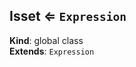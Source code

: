 <a name="Isset"></a>

## Isset ⇐ <code>Expression</code>
**Kind**: global class  
**Extends**: <code>Expression</code>  
